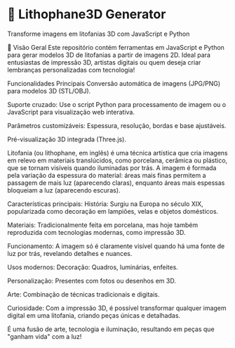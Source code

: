 # 🎨 Lithophane3D Generator
Transforme imagens em litofanias 3D com JavaScript e Python


🌟 Visão Geral
Este repositório contém ferramentas em JavaScript e Python para gerar modelos 3D de litofanias a partir de imagens 2D. Ideal para entusiastas de impressão 3D, artistas digitais ou quem deseja criar lembranças personalizadas com tecnologia!

Funcionalidades Principais
Conversão automática de imagens (JPG/PNG) para modelos 3D (STL/OBJ).

Suporte cruzado: Use o script Python para processamento de imagem ou o JavaScript para visualização web interativa.

Parâmetros customizáveis: Espessura, resolução, bordas e base ajustáveis.

Pré-visualização 3D integrada (Three.js).


Litofania (ou lithophane, em inglês) é uma técnica artística que cria imagens em relevo em materiais translúcidos, como porcelana, cerâmica ou plástico, que se tornam visíveis quando iluminadas por trás. A imagem é formada pela variação da espessura do material: áreas mais finas permitem a passagem de mais luz (aparecendo claras), enquanto áreas mais espessas bloqueiam a luz (aparecendo escuras).

Características principais:
História: Surgiu na Europa no século XIX, popularizada como decoração em lampiões, velas e objetos domésticos.

Materiais: Tradicionalmente feita em porcelana, mas hoje também reproduzida com tecnologias modernas, como impressão 3D.

Funcionamento: A imagem só é claramente visível quando há uma fonte de luz por trás, revelando detalhes e nuances.

Usos modernos:
Decoração: Quadros, luminárias, enfeites.

Personalização: Presentes com fotos ou desenhos em 3D.

Arte: Combinação de técnicas tradicionais e digitais.

Curiosidade:
Com a impressão 3D, é possível transformar qualquer imagem digital em uma litofania, criando peças únicas e detalhadas.

É uma fusão de arte, tecnologia e iluminação, resultando em peças que "ganham vida" com a luz! 
